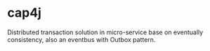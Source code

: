 # cap4j

Distributed transaction solution in micro-service base on eventually consistency, also an eventbus with Outbox pattern.
